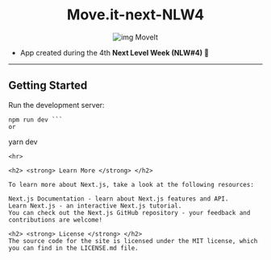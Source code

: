 <h1 align="center"> <strong> Move.it-next-NLW4 </strong> </h1>

<p align="center">
  <img src="https://user-images.githubusercontent.com/51030560/108794224-24d43b00-7564-11eb-805a-4fb4dd34b9be.png" alt="img MoveIt" /> </p>


- App created during the 4th <strong> Next Level Week (NLW#4) </strong>🚀

<hr>

<h2> <strong> Getting Started </strong> </h2>

Run the development server:

```
npm run dev ```
or
```
yarn dev
```
<hr>

<h2> <strong> Learn More </strong> </h2>

To learn more about Next.js, take a look at the following resources:

Next.js Documentation - learn about Next.js features and API.
Learn Next.js - an interactive Next.js tutorial.
You can check out the Next.js GitHub repository - your feedback and contributions are welcome!

<h2> <strong> License </strong> </h2>
The source code for the site is licensed under the MIT license, which you can find in the LICENSE.md file.
